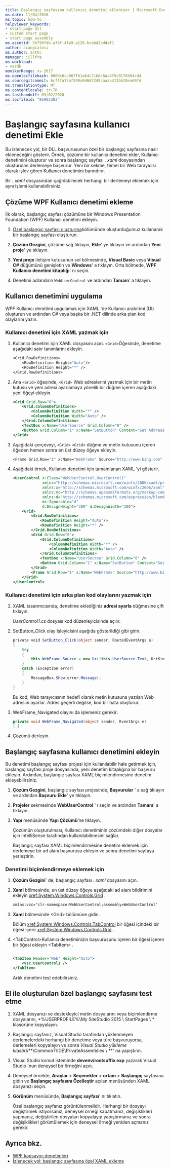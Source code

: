 ```yaml
---
title: Başlangıç sayfasına kullanıcı denetimi ekleniyor | Microsoft Docs
ms.date: 11/04/2016
ms.topic: how-to
helpviewer_keywords:
- start page dll
- custom start page
- start page assembly
ms.assetid: 5b7997db-af6f-4fa9-a128-bceb42bddaf1
author: acangialosi
ms.author: anthc
manager: jillfra
ms.workload:
- vssdk
monikerRange: vs-2017
ms.openlocfilehash: 8000c6cc067f61a64c71b8c8ac4f5c0176504cd4
ms.sourcegitcommit: 6cfffa72af599a9d667249caaaa411bb28ea69fd
ms.translationtype: MT
ms.contentlocale: tr-TR
ms.lasthandoff: 09/02/2020
ms.locfileid: "85903383"
---
```

# <a name="add-user-control-to-the-start-page"></a>Başlangıç sayfasına kullanıcı denetimi Ekle

Bu izlenecek yol, bir DLL başvurusunun özel bir başlangıç sayfasına nasıl ekleneceğini gösterir. Örnek, çözüme bir kullanıcı denetimi ekler, Kullanıcı denetimini oluşturur ve sonra başlangıç sayfası *. xaml* dosyasından oluşturulan derlemeye başvurur. Yeni bir sekme, temel bir Web tarayıcısı olarak işlev gören Kullanıcı denetimini barındırır.

Bir *. xaml* dosyasından çağrılabilecek herhangi bir derlemeyi eklemek için aynı işlemi kullanabilirsiniz.

## <a name="add-a-wpf-user-control-to-the-solution"></a>Çözüme WPF Kullanıcı denetimi ekleme

İlk olarak, başlangıç sayfası çözümüne bir Windows Presentation Foundation (WPF) Kullanıcı denetimi ekleyin.

1. [Özel başlangıç sayfası oluşturma](../extensibility/creating-a-custom-start-page.md)bölümünde oluşturduğumuz kullanarak bir başlangıç sayfası oluşturun.

2. **Çözüm Gezgini**, çözüme sağ tıklayın, **Ekle**' ye tıklayın ve ardından **Yeni proje**' ye tıklayın.

3. **Yeni proje** iletişim kutusunun sol bölmesinde, **Visual Basic** veya **Visual C#** düğümünü genişletin ve **Windows**' a tıklayın. Orta bölmede, **WPF Kullanıcı denetimi kitaplığı**' nı seçin.

4. Denetimi adlandırın `WebUserControl` ve ardından **Tamam**' a tıklayın.

## <a name="implement-the-user-control"></a>Kullanıcı denetimini uygulama

WPF Kullanıcı denetimi uygulamak için XAML 'de Kullanıcı arabirimi (UI) oluşturun ve ardından C# veya başka bir .NET dilinde arka plan kod olaylarını yazın.

### <a name="to-write-the-xaml-for-the-user-control"></a>Kullanıcı denetimi için XAML yazmak için

1. Kullanıcı denetimi için XAML dosyasını açın. `<Grid>`Öğesinde, denetime aşağıdaki satır tanımlarını ekleyin.

    ```vb
    <Grid.RowDefinitions>
        <RowDefinition Height="Auto"/>
        <RowDefinition Height="*" />
    </Grid.RowDefinitions>

    ```

2. Ana `<Grid>` öğesinde, `<Grid>` Web adreslerini yazmak için bir metin kutusu ve yeni adresi ayarlamaya yönelik bir düğme içeren aşağıdaki yeni öğeyi ekleyin.

    ```xml
    <Grid Grid.Row="0">
        <Grid.ColumnDefinitions>
            <ColumnDefinition Width="*" />
            <ColumnDefinition Width="Auto" />
        </Grid.ColumnDefinitions>
        <TextBox x:Name="UserSource" Grid.Column="0" />
        <Button Grid.Column="1" x:Name="SetButton" Content="Set Address" Click="SetButton_Click" />
    </Grid>
    ```

3. Aşağıdaki çerçeveyi, `<Grid>` `<Grid>` düğme ve metin kutusunu içeren öğeden hemen sonra en üst düzey öğeye ekleyin.

    ```vb
    <Frame Grid.Row="1" x:Name="WebFrame" Source="http://www.bing.com" Navigated="WebFrame_Navigated" />
    ```

4. Aşağıdaki örnek, Kullanıcı denetimi için tamamlanan XAML 'yi gösterir.

    ```xml
    <UserControl x:Class="WebUserControl.UserControl1"
                 xmlns="http://schemas.microsoft.com/winfx/2006/xaml/presentation"
                 xmlns:x="http://schemas.microsoft.com/winfx/2006/xaml"
                 xmlns:mc="http://schemas.openxmlformats.org/markup-compatibility/2006"
                 xmlns:d="http://schemas.microsoft.com/expression/blend/2008"
                 mc:Ignorable="d"
                 d:DesignHeight="300" d:DesignWidth="300">
        <Grid>
            <Grid.RowDefinitions>
                <RowDefinition Height="Auto"/>
                <RowDefinition Height="*" />
            </Grid.RowDefinitions>
            <Grid Grid.Row="0">
                <Grid.ColumnDefinitions>
                    <ColumnDefinition Width="*" />
                    <ColumnDefinition Width="Auto" />
                </Grid.ColumnDefinitions>
                <TextBox x:Name="UserSource" Grid.Column="0" />
                <Button Grid.Column="1" x:Name="SetButton" Content="Set Address" Click="SetButton_Click" />
            </Grid>
            <Frame Grid.Row="1" x:Name="WebFrame" Source="http://www.bing.com" Navigated="WebFrame_Navigated" />
        </Grid>
    </UserControl>

    ```

### <a name="to-write-the-code-behind-events-for-the-user-control"></a>Kullanıcı denetimi için arka plan kod olaylarını yazmak için

1. XAML tasarımcısında, denetime eklediğiniz **adresi ayarla** düğmesine çift tıklayın.

    *UserControl1.cs* dosyası kod düzenleyicisinde açılır.

2. SetButton_Click olay Işleyicisini aşağıda gösterildiği gibi girin.

    ```csharp
    private void SetButton_Click(object sender, RoutedEventArgs e)
    {
        try
        {
            this.WebFrame.Source = new Uri(this.UserSource.Text, UriKind.Absolute);
        }
        catch (Exception error)
        {
            MessageBox.Show(error.Message);
        }
    }
    ```

    Bu kod, Web tarayıcısının hedefi olarak metin kutusuna yazılan Web adresini ayarlar. Adres geçerli değilse, kod bir hata oluşturur.

3. WebFrame_Navigated olayını da işlemeniz gerekir:

    ```csharp
    private void WebFrame_Navigated(object sender, EventArgs e)
    { }
    ```

4. Çözümü derleyin.

## <a name="add-the-user-control-to-the-start-page"></a>Başlangıç sayfasına kullanıcı denetimini ekleyin

Bu denetimi başlangıç sayfası projesi için kullanılabilir hale getirmek için, başlangıç sayfası proje dosyasında, yeni denetim kitaplığına bir başvuru ekleyin. Ardından, başlangıç sayfası XAML biçimlendirmesine denetim ekleyebilirsiniz.

1. **Çözüm Gezgini**, başlangıç sayfası projesinde, **Başvurular** ' a sağ tıklayın ve ardından **Başvuru Ekle**' ye tıklayın.

2. **Projeler** sekmesinde **WebUserControl** ' ı seçin ve ardından **Tamam**' a tıklayın.

3. **Yapı** menüsünde **Yapı Çözümü**’ne tıklayın.

    Çözümün oluşturulması, Kullanıcı denetiminin çözümdeki diğer dosyalar için IntelliSense tarafından kullanılabilmesini sağlar.

    Başlangıç sayfası XAML biçimlendirmesine denetim eklemek için derlemeye bir ad alanı başvurusu ekleyin ve sonra denetimi sayfaya yerleştirin.

### <a name="to-add-the-control-to-the-markup"></a>Denetimi biçimlendirmeye eklemek için

1. **Çözüm Gezgini**' de, başlangıç sayfası *. xaml* dosyasını açın.

2. **Xaml** bölmesinde, en üst düzey öğeye aşağıdaki ad alanı bildirimini ekleyin <xref:System.Windows.Controls.Grid> .

   ```xml
   xmlns:vsc="clr-namespace:WebUserControl;assembly=WebUserControl"
   ```

3. **Xaml** bölmesinde \<Grid> bölümüne gidin.

    Bölüm <xref:System.Windows.Controls.TabControl> bir öğesi içindeki bir öğesi içerir <xref:System.Windows.Controls.Grid> .

4. \<TabControl>Kullanıcı denetiminizin başvurusunu içeren bir öğesi içeren bir öğesi ekleyin \<TabItem> .

    ```xml

    <TabItem Header="Web" Height="Auto">
        <vsc:UserControl1 />
    </TabItem>

    ```

    Artık denetimi test edebilirsiniz.

## <a name="test-a-manually-created-custom-start-page"></a>El ile oluşturulan özel başlangıç sayfasını test etme

1. XAML dosyanızı ve destekleyici metin dosyalarını veya biçimlendirme dosyalarını, *%USERPROFILE%\My SiteStudio 2015 \ StartPages \\ * klasörüne kopyalayın.

2. Başlangıç sayfanız, Visual Studio tarafından yüklenmeyen derlemelerdeki herhangi bir denetime veya türe başvuruyorsa, derlemeleri kopyalayın ve sonra _Visual Studio yükleme klasörü_**\Common7\IDE\PrivateAssemblies \\ **' na yapıştırın.

3. Visual Studio komut isteminde **devenv/rootsuffix exp** yazarak Visual Studio 'nun deneysel bir örneğini açın.

4. Deneysel örnekte, **Araçlar**  >  **Seçenekler**  >  **ortam**  >  **Başlangıç** sayfasına gidin ve **Başlangıç sayfasını Özelleştir** açılan menüsünden XAML dosyanızı seçin.

5. **Görünüm** menüsünde, **Başlangıç sayfası**' nı tıklatın.

    Özel başlangıç sayfanız görüntülenmelidir. Herhangi bir dosyayı değiştirmek istiyorsanız, deneysel örneği kapatmanız, değişiklikleri yapmanız, değiştirilen dosyaları kopyalayıp yapıştırmanız ve sonra değişiklikleri görüntülemek için deneysel örneği yeniden açmanız gerekir.

## <a name="see-also"></a>Ayrıca bkz.

- [WPF kapsayıcı denetimleri](https://msdn.microsoft.com/library/a0177167-d7db-4205-9607-8ae316952566)
- [İzlenecek yol: başlangıç sayfasına özel XAML ekleme](../extensibility/walkthrough-adding-custom-xaml-to-the-start-page.md)
